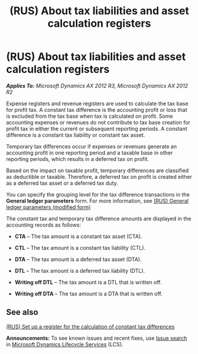﻿---
title: (RUS) About tax liabilities and asset calculation registers
TOCTitle: (RUS) About tax liabilities and asset calculation registers
ms:assetid: 2980075e-9191-4075-a5a3-bcd2220e1aa6
ms:mtpsurl: https://technet.microsoft.com/en-us/library/JJ839657(v=AX.60)
ms:contentKeyID: 50396804
ms.date: 04/18/2014
mtps_version: v=AX.60
f1_keywords:
- register
- asset calculation register
- tax liabilities
---

# (RUS) About tax liabilities and asset calculation registers 


_**Applies To:** Microsoft Dynamics AX 2012 R3, Microsoft Dynamics AX 2012 R2_

Expense registers and revenue registers are used to calculate the tax base for profit tax. A constant tax difference is the accounting profit or loss that is excluded from the tax base when tax is calculated on profit. Some accounting expenses or revenues do not contribute to tax base creation for profit tax in either the current or subsequent reporting periods. A constant difference is a constant tax liability or constant tax asset.

Temporary tax differences occur if expenses or revenues generate an accounting profit in one reporting period and a taxable base in other reporting periods, which results in a deferred tax on profit.

Based on the impact on taxable profit, temporary differences are classified as deductible or taxable. Therefore, a deferred tax on profit is created either as a deferred tax asset or a deferred tax duty.

You can specify the grouping level for the tax difference transactions in the **General ledger parameters** form. For more information, see [(RUS) General ledger parameters (modified form)](https://technet.microsoft.com/en-us/library/jj923603\(v=ax.60\))

The constant tax and temporary tax difference amounts are displayed in the accounting records as follows:

  - **CTA** – The tax amount is a constant tax asset (CTA).

  - **CTL** – The tax amount is a constant tax liability (CTL).

  - **DTA** – The tax amount is a deferred tax asset (DTA).

  - **DTL** – The tax amount is a deferred tax liability (DTL).

  - **Writing off DTL** – The tax amount is a DTL that is written off.

  - **Writing off DTA** – The tax amount is a DTA that is written off.

## See also

[(RUS) Set up a register for the calculation of constant tax differences](rus-set-up-a-register-for-the-calculation-of-constant-tax-differences.md)

  
**Announcements:** To see known issues and recent fixes, use [Issue search](http://go.microsoft.com/fwlink/?linkid=389258) in [Microsoft Dynamics Lifecycle Services](http://go.microsoft.com/fwlink/?linkid=306505) (LCS).

